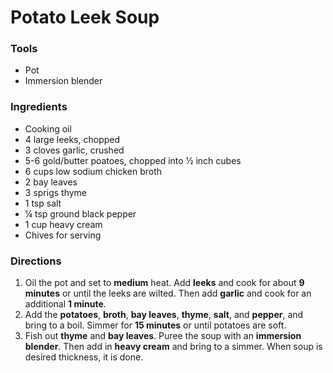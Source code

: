 # Potato Leek Soup
### Tools
- Pot
- Immersion blender
### Ingredients
- Cooking oil
- 4 large leeks, chopped
- 3 cloves garlic, crushed
- 5-6 gold/butter poatoes, chopped into ½ inch cubes
- 6 cups low sodium chicken broth
- 2 bay leaves
- 3 sprigs thyme
- 1 tsp salt
- ¼ tsp ground black pepper
- 1 cup heavy cream
- Chives for serving

### Directions
1. Oil the pot and set to **medium** heat. Add **leeks** and cook for about **9 minutes** or until the leeks are wilted. Then add **garlic** and cook for an additional **1 minute**.
2. Add the **potatoes**, **broth**, **bay leaves**, **thyme**, **salt**, and **pepper**, and bring to a boil. Simmer for **15 minutes** or until potatoes are soft.
3. Fish out **thyme** and **bay leaves**. Puree the soup with an **immersion blender**. Then add in **heavy cream** and bring to a simmer. When soup is desired thickness, it is done.